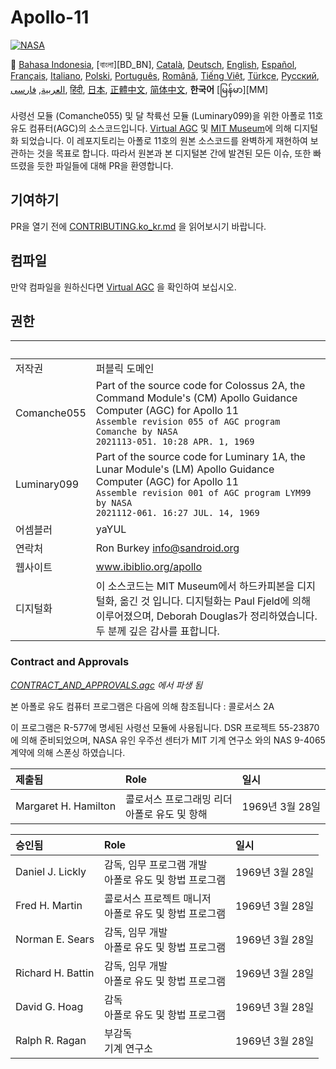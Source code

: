# Apollo-11
[![NASA][1]][2]

:crossed_flags:
[Bahasa Indonesia][ID],
[বাংলা][BD_BN],
[Català][CA],
[Deutsch][DE],
[English][EN],
[Español][ES],
[Français][FR],
[Italiano][IT],
[Polski][PL],
[Português][PT_BR],
[Română][RO],
[Tiếng Việt][VI],
[Türkçe][TR],
[Русский][RU],
[العربية][AR],
[فارسی][FA],
[हिंदी][HI_IN],
[日本][JA],
[正體中文][ZH_TW],
[简体中文][ZH_CN],
**한국어**
[မြန်မာ][MM]

[AR]:README.ar.md
[CA]:README.ca.md
[DE]:README.de.md
[EN]:README.md
[ES]:README.es.md
[FA]:README.fa.md
[FR]:README.fr.md
[HI_IN]:README.hi_in.md
[ID]:README.id.md
[IT]:README.it.md
[JA]:README.ja.md
[KO_KR]:README.ko_kr.md
[PL]:README.pl.md
[PT_BR]:README.pt_br.md
[RO]:README.ro.md
[RU]:README.ru.md
[TR]:README.tr.md
[VI]:README.vi.md
[ZH_CN]:README.zh_cn.md
[ZH_TW]:README.zh_tw.md

사령선 모듈 (Comanche055) 및 달 착륙선 모듈 (Luminary099)을 위한 아폴로 11호 유도 컴퓨터(AGC)의 소스코드입니다. [Virtual AGC][3] 및 [MIT Museum][4]에 의해 디지털화 되었습니다.
이 레포지토리는 아폴로 11호의 원본 소스코드를 완벽하게 재현하여 보관하는 것을 목표로 합니다. 따라서 원본과 본 디지털본 간에 발견된 모든 이슈, 또한 빠뜨렸을 듯한 파일들에 대해 PR을 환영합니다.

## 기여하기
PR을 열기 전에 [CONTRIBUTING.ko_kr.md][7] 을 읽어보시기 바랍니다.

## 컴파일
만약 컴파일을 원하신다면 [Virtual AGC][8] 을 확인하여 보십시오.

## 권한

&nbsp;      | &nbsp;
:---------- | :-----
저작권       | 퍼블릭 도메인
Comanche055 | Part of the source code for Colossus 2A, the Command Module's (CM) Apollo Guidance Computer (AGC) for Apollo 11<br>`Assemble revision 055 of AGC program Comanche by NASA`<br>`2021113-051. 10:28 APR. 1, 1969`
Luminary099 | Part of the source code for Luminary 1A, the Lunar Module's (LM) Apollo Guidance Computer (AGC) for Apollo 11<br>`Assemble revision 001 of AGC program LYM99 by NASA`<br>`2021112-061. 16:27 JUL. 14, 1969`
어셈블러     | yaYUL
연락처       | Ron Burkey <info@sandroid.org>
웹사이트     | www.ibiblio.org/apollo
디지털화     | 이 소스코드는 MIT Museum에서 하드카피본을 디지털화, 옮긴 것 입니다. 디지털화는 Paul Fjeld에 의해 이루어졌으며, Deborah Douglas가 정리하였습니다. 두 분께 깊은 감사를 표합니다.

### Contract and Approvals
*[CONTRACT_AND_APPROVALS.agc] 에서 파생 됨*

본 아폴로 유도 컴퓨터 프로그램은 다음에 의해 참조됩니다 : 콜로서스 2A

이 프로그램은 R-577에 명세된 사령선 모듈에 사용됩니다. DSR 프로젝트 55-23870 에 의해 준비되었으며, NASA 유인 우주선 센터가 MIT 기계 연구소 와의 NAS 9-4065 계약에 의해 스폰싱 하였습니다.

제출됨                | Role | 일시
:------------------- | :--- | :--
Margaret H. Hamilton | 콜로서스 프로그래밍 리더<br>아폴로 유도 및 항해 | 1969년 3월 28일

승인됨              | Role | 일시
:----------------- | :--- | :--
Daniel J. Lickly   | 감독, 임무 프로그램 개발<br>아폴로 유도 및 항법 프로그램 | 1969년 3월 28일
Fred H. Martin     | 콜로서스 프로젝트 매니저<br>아폴로 유도 및 항법 프로그램 | 1969년 3월 28일
Norman E. Sears    | 감독, 임무 개발<br>아폴로 유도 및 항법 프로그램 | 1969년 3월 28일
Richard H. Battin  | 감독, 임무 개발<br>아폴로 유도 및 항법 프로그램 | 1969년 3월 28일
David G. Hoag      | 감독<br>아폴로 유도 및 항법 프로그램 | 1969년 3월 28일
Ralph R. Ragan     | 부감독<br>기계 연구소 | 1969년 3월 28일

[CONTRACT_AND_APPROVALS.agc]:https://github.com/chrislgarry/Apollo-11/blob/master/Comanche055/CONTRACT_AND_APPROVALS.agc
[1]:https://cdn.rawgit.com/aleen42/badges/c9246f74/src/nasa.svg
[2]:https://www.nasa.gov/mission_pages/apollo/missions/apollo11.html
[3]:http://www.ibiblio.org/apollo/
[4]:http://web.mit.edu/museum/
[5]:http://www.ibiblio.org/apollo/ScansForConversion/Luminary099/
[6]:http://www.ibiblio.org/apollo/ScansForConversion/Comanche055/
[7]:https://github.com/chrislgarry/Apollo-11/blob/master/CONTRIBUTING.ko_kr.md
[8]:https://github.com/rburkey2005/virtualagc
